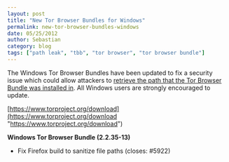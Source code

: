 ```yaml
---
layout: post
title: "New Tor Browser Bundles for Windows"
permalink: new-tor-browser-bundles-windows
date: 05/25/2012
author: Sebastian
category: blog
tags: ["path leak", "tbb", "tor browser", "tor browser bundle"]
---
```


The Windows Tor Browser Bundles have been updated to fix a security issue which could allow attackers to [retrieve the path that the Tor Browser Bundle was installed in](https://trac.torproject.org/projects/tor/ticket/5922). All Windows users are strongly encouraged to update.

[https://www.torproject.org/download](https://www.torproject.org/download "https://www.torproject.org/download")

**Windows Tor Browser Bundle (2.2.35-13)**

- Fix Firefox build to sanitize file paths (closes: #5922)

